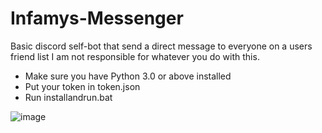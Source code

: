 # Infamys-Messenger
Basic discord self-bot that send a direct message to everyone on a users friend list
I am not responsible for whatever you do with this.

- Make sure you have Python 3.0 or above installed
- Put your token in token.json
- Run installandrun.bat

![image](https://user-images.githubusercontent.com/65705916/138432762-ef842795-a606-459d-ab34-74fd04e10428.png)
